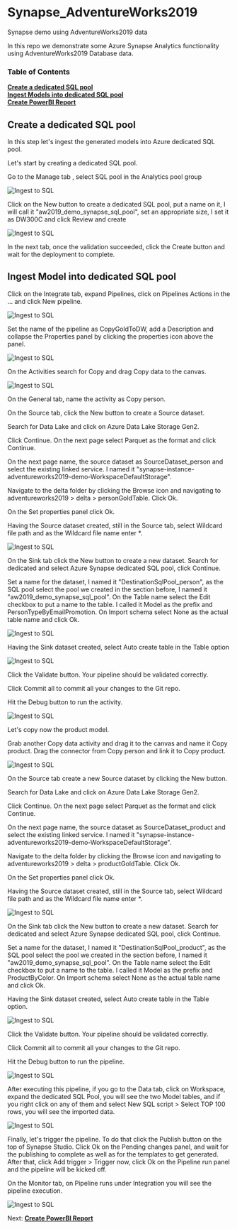 # Synapse_AdventureWorks2019
Synapse demo using AdventureWorks2019 data

In this repo we demonstrate some Azure Synapse Analytics functionality using AdventureWorks2019 Database data.

### Table of Contents

**[Create a dedicated SQL pool](#create-a-dedicated-sql-pool)**<br>
**[Ingest Models into dedicated SQL pool](#ingest-model-into-dedicated-sql-pool)**<br>
**[Create PowerBI Report](PowerBI_Report.md#create-powerbi-report)**<br>

## Create a dedicated SQL pool

In this step let's ingest the generated models into Azure dedicated SQL pool.

Let's start by creating a dedicated SQL pool.

Go to the Manage tab , select SQL pool in the Analytics pool group 

![Ingest to SQL](./../images/IngestToSQLIII.png)

Click on the New button to create a dedicated SQL pool, put a name on it, I will call it "aw2019_demo_synapse_sql_pool", set an appropriate size, I set it as DW300C and click Review and create

![Ingest to SQL](./../images/IngestToSQLIV.png)

In the next tab, once the validation succeeded, click the Create button and wait for the deployment to complete.

## Ingest Model into dedicated SQL pool

Click on the Integrate tab, expand Pipelines, click on Pipelines Actions in the ... and click New pipeline.

![Ingest to SQL](./../images/IngestToSQL.png)

Set the name of the pipeline as CopyGoldToDW, add a Description and collapse the Properties panel by clicking the properties icon above the panel.

![Ingest to SQL](./../images/IngestToSQLI.png)

On the Activities search for Copy and drag Copy data to the canvas.

![Ingest to SQL](./../images/IngestToSQLII.png)

On the General tab, name the activity as Copy person.

On the Source tab, click the New button to create a Source dataset. 

Search for Data Lake and click on Azure Data Lake Storage Gen2. 

Click Continue. On the next page select Parquet as the format and click Continue. 

On the next page name, the source dataset as SourceDataset_person and select the existing linked service. I named it "synapse-instance-adventureworks2019-demo-WorkspaceDefaultStorage".

Navigate to the delta folder by clicking the Browse icon and navigating to adventureworks2019 > delta > personGoldTable. Click Ok. 

On the Set properties panel click Ok.

Having the Source dataset created, still in the Source tab, select Wildcard file path and as the Wildcard file name enter *.

![Ingest to SQL](./../images/IngestToSQLVI.png)

On the Sink tab click the New button to create a new dataset. Search for dedicated and select Azure Synapse dedicated SQL pool, click Continue.

Set a name for the dataset, I named it "DestinationSqlPool_person", as the SQL pool select the pool we created in the section before, I named it "aw2019_demo_synapse_sql_pool". On the Table name select the Edit checkbox to put a name to the table. I called it Model as the prefix and  PersonTypeByEmailPromotion. On Import schema select None as the actual table name and click Ok.

![Ingest to SQL](./../images/IngestToSQLV.png)

Having the Sink dataset created, select Auto create table in the Table option

![Ingest to SQL](./../images/IngestToSQLVII.png)

Click the Validate button. Your pipeline should be validated correctly.

Click Commit all to commit all your changes to the Git repo.

Hit the Debug button to run the activity.

![Ingest to SQL](./../images/IngestToSQLVIII.png)

Let's copy now the product model.

Grab another Copy data activity and drag it to the canvas and name it Copy product. Drag the connector from Copy person and link it to Copy product.

![Ingest to SQL](./../images/IngestToSQLIX.png)

On the Source tab create a new Source dataset by clicking the New button.  

Search for Data Lake and click on Azure Data Lake Storage Gen2. 

Click Continue. On the next page select Parquet as the format and click Continue. 

On the next page name, the source dataset as SourceDataset_product and select the existing linked service. I named it "synapse-instance-adventureworks2019-demo-WorkspaceDefaultStorage".

Navigate to the delta folder by clicking the Browse icon and navigating to adventureworks2019 > delta > productGoldTable. Click Ok. 

On the Set properties panel click Ok.

Having the Source dataset created, still in the Source tab, select Wildcard file path and as the Wildcard file name enter *.

![Ingest to SQL](./../images/IngestToSQLX.png)

On the Sink tab click the New button to create a new dataset. Search for dedicated and select Azure Synapse dedicated SQL pool, click Continue.

Set a name for the dataset, I named it "DestinationSqlPool_product", as the SQL pool select the pool we created in the section before, I named it "aw2019_demo_synapse_sql_pool". On the Table name select the Edit checkbox to put a name to the table. I called it Model as the prefix and  ProductByColor. On Import schema select None as the actual table name and click Ok.

Having the Sink dataset created, select Auto create table in the Table option.

![Ingest to SQL](./../images/IngestToSQLXI.png)

Click the Validate button. Your pipeline should be validated correctly.

Click Commit all to commit all your changes to the Git repo.

Hit the Debug button to run the pipeline.

![Ingest to SQL](./../images/IngestToSQLXII.png)

After executing this pipeline, if you go to the Data tab, click on Workspace, expand the dedicated SQL Pool, you will see the two Model tables, and if you right click on any of them and select New SQL script > Select TOP 100 rows, you will see the imported data.

![Ingest to SQL](./../images/IngestToSQLXIII.png)

Finally, let's trigger the pipeline. To do that click the Publish button on the top of Synapse Studio. Click Ok on the Pending changes panel, and wait for the publishing to complete as well as for the templates to get generated. After that, click Add trigger > Trigger now, click Ok on the Pipeline run panel and the pipeline will be kicked off.

On the Monitor tab, on Pipeline runs under Integration you will see the pipeline execution.

![Ingest to SQL](./../images/IngestToSQLXIV.png)

Next: **[Create PowerBI Report](PowerBI_Report.md#create-powerbi-report)**<br>